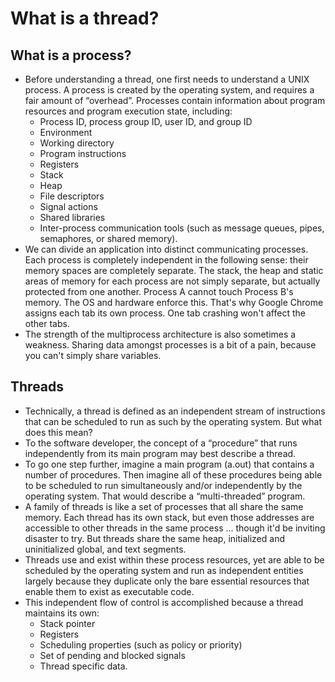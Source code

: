 # What is a thread?
## What is a process?
- Before understanding a thread, one first needs to understand a UNIX process. A process is created by the operating system, and requires a fair amount of “overhead”. Processes contain information about program resources and program execution state, including:
  - Process ID, process group ID, user ID, and group ID
  - Environment
  - Working directory
  - Program instructions
  - Registers
  - Stack
  - Heap
  - File descriptors
  - Signal actions
  - Shared libraries
  - Inter-process communication tools (such as message queues, pipes, semaphores, or shared memory).    
- We can divide an application into distinct communicating processes. Each process is completely independent in the following sense: their memory spaces are completely separate. The stack, the heap and static areas of memory for each process are not simply separate, but actually protected from one another. Process A cannot touch Process B's memory. The OS and hardware enforce this. That's why Google Chrome assigns each tab its own process. One tab crashing won't affect the other tabs.
- The strength of the multiprocess architecture is also sometimes a weakness. Sharing data amongst processes is a bit of a pain, because you can't simply share variables.
## Threads
- Technically, a thread is defined as an independent stream of instructions that can be scheduled to run as such by the operating system. But what does this mean?
- To the software developer, the concept of a “procedure” that runs independently from its main program may best describe a thread.
- To go one step further, imagine a main program (a.out) that contains a number of procedures. Then imagine all of these procedures being able to be scheduled to run simultaneously and/or independently by the operating system. That would describe a “multi-threaded” program.
- A family of threads is like a set of processes that all share the same memory. Each thread has its own stack, but even those addresses are accessible to other threads in the same process ... though it'd be inviting disaster to try. But threads share the same heap, initialized and uninitialized global, and text segments.
- Threads use and exist within these process resources, yet are able to be scheduled by the operating system and run as independent entities largely because they duplicate only the bare essential resources that enable them to exist as executable code.
- This independent flow of control is accomplished because a thread maintains its own:
  - Stack pointer
  - Registers
  - Scheduling properties (such as policy or priority)
  - Set of pending and blocked signals
  - Thread specific data.



